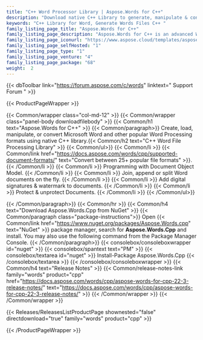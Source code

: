 ```yaml
---
title: "C++ Word Processor Library | Aspose.Words for C++"
description: "Download native C++ Library to generate, manipulate & convert Microsoft Word files from within any C++ application without requiring Microsoft Word. "
keywords: "C++ Library for Word, Generate Words Files C++ "
family_listing_page_title: "Aspose.Words for C++"
family_listing_page_description: "Aspose.Words for C++ is an advanced Word document processing library that enables you to perform a wide range of document processing tasks including document creation & manipulation, directly within your own C++ applications."
family_listing_page_iconurl: "https://www.aspose.cloud/templates/aspose/App_Themes/V3/images/words/272x272/aspose_words-for-cpp.png"
family_listing_page_selfHosted: "1"
family_listing_page_type: "1"
family_listing_page_venture: "4"
family_listing_page_package: "68"
weight:  2
---
```


{{< dbToolbar link="https://forum.aspose.com/c/words" linktext=" Support Forum " >}}


{{< ProductPageWrapper >}}

<!-- ProductPageContent-->
{{< Common/wrapper class="col-md-12" >}}
{{< Common/wrapper class="panel-body downloadfilebody" >}}
{{< Common/h1 text="Aspose.Words for C++" >}}
{{< Common/paragraph>}}
Create, load, manipulate, or convert Microsoft Word and other popular Word Processing formats using native C++ library.{{< Common/h2 text="C++ Word File Processing Library"  >}} {{< Common/ul>}}
    {{< Common/li >}} {{< Common/link href="https://docs.aspose.com/words/cpp/supported-document-formats/" text="Convert between 25+ popular file formats"  >}}. {{< /Common/li >}}
   {{< Common/li >}} Programming with Document Object Model. {{< /Common/li >}}
   {{< Common/li >}} Join, append or split Word documents on the fly. {{< /Common/li >}}
   {{< Common/li >}} Add digital signatures &amp; watermark to documents. {{< /Common/li >}}
   {{< Common/li >}} Protect &amp; unprotect Documents. {{< /Common/li >}}
 {{< /Common/ul>}}


{{< /Common/paragraph>}}
{{< Common/hr >}}
{{< Common/h4 text="Download Aspose.Words.Cpp from NuGet"  >}}
{{< Common/paragraph class="package-instructions">}}
Open {{< Common/link href="https://www.nuget.org/packages/Aspose.Words.cpp" text="NuGet"  >}} package manager, search for <b>Aspose.Words.Cpp</b> and install. You may also use the following command from the Package Manager Console.
 {{< /Common/paragraph>}}
{{< consolebox/consoleboxwrapper id="nuget" >}}
       {{< consolebox/spantext text="PM" >}}
       {{< consolebox/textarea id="nuget" >}} Install-Package Aspose.Words.Cpp {{< /consolebox/textarea >}}
{{< /consolebox/consoleboxwrapper >}}
{{< Common/h4 text="Release Notes"  >}}
{{< Common/release-notes-link family="words" product="cpp" href="https://docs.aspose.com/words/cpp/aspose-words-for-cpp-22-3-release-notes/" text="https://docs.aspose.com/words/cpp/aspose-words-for-cpp-22-3-release-notes/"  >}}
{{< /Common/wrapper >}}
{{< /Common/wrapper >}}

<!-- /ProductPageContent-->



<!-- ReleasesListProductPage-->
   {{< Releases/ReleasesListProductPage shownested="false"  directdownload="true" family="words" product="cpp" >}}
<!-- /ReleasesListProductPage-->

{{< /ProductPageWrapper >}}


